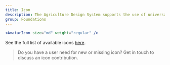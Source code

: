 ```yaml
---
title: Icon
description: The Agriculture Design System supports the use of universal system icons. The icon component is used to apply our set of universal icons to more complex components of the system.
group: Foundations
---
```


```jsx live
<AvatarIcon size="md" weight="regular" />
```

See the full list of available icons [here](https://steelthreads.github.io/agds-next/storybook/index.html?path=/story/foundations-icon--all-icons).

> Do you have a user need for new or missing icon? Get in touch to discuss an icon contribution.
